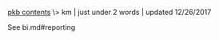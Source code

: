 <p class="path"><a href="../pkb.html">pkb contents</a> \> km | just under 2 words | updated 12/26/2017</p><div class="TOC"></div>


See bi.md#reporting